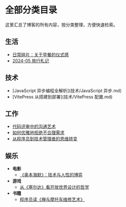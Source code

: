 # 全部分类目录

这里汇总了博客的所有内容，按分类整理，方便快速检索。

## 生活
- [日常碎片：关于早餐的仪式感](生活/日常碎片.md)
- [2024-05 旅行札记](生活/2024-05-旅行.md)

## 技术
- [JavaScript 异步编程全解析](技术/JavaScript 异步.md)
- [VitePress 从搭建到部署](技术/VitePress 配置.md)

## 工作
- [代码评审中的沟通艺术](工作/管理/代码评审.md)
- [如何优雅地拒绝不合理需求](工作/协作/拒绝需求.md)
- [从程序员到技术管理者的思维转变](工作/成长/管理转型.md)

## 娱乐
- **电影**
    - [《奥本海默》：技术与人性的博弈](娱乐/电影/奥本海默.md)
- **游戏**
    - [从《塞尔达》看开放世界设计的哲学](娱乐/游戏/塞尔达.md)
- **书籍**
    - [程序员读《禅与摩托车维修艺术》](娱乐/书籍/禅与摩托车.md)